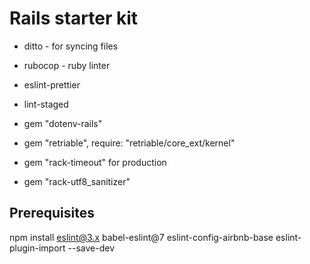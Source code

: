 # Rails starter kit

* ditto - for syncing files
* rubocop - ruby linter
* eslint-prettier
* lint-staged

* gem "dotenv-rails"
* gem "retriable", require: "retriable/core_ext/kernel"
* gem "rack-timeout" for production
* gem "rack-utf8_sanitizer"

## Prerequisites
npm install eslint@3.x babel-eslint@7 eslint-config-airbnb-base eslint-plugin-import --save-dev
